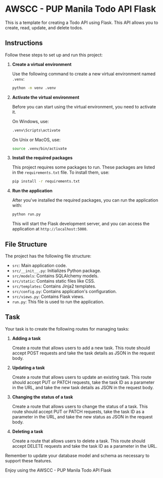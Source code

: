 # AWSCC - PUP Manila Todo API Flask

This is a template for creating a Todo API using Flask. This API allows you to create, read, update, and delete todos.

## Instructions

Follow these steps to set up and run this project:

1. **Create a virtual environment**

    Use the following command to create a new virtual environment named `.venv`:

    ```bash
    python -m venv .venv
    ```

2. **Activate the virtual environment**

    Before you can start using the virtual environment, you need to activate it. 

    On Windows, use:

    ```bash
    .venv\Scripts\activate
    ```

    On Unix or MacOS, use:

    ```bash
    source .venv/bin/activate
    ```

3. **Install the required packages**

    This project requires some packages to run. These packages are listed in the `requirements.txt` file. To install them, use:

    ```bash
    pip install -r requirements.txt
    ```

4. **Run the application**

    After you've installed the required packages, you can run the application with:

    ```bash
    python run.py
    ```

    This will start the Flask development server, and you can access the application at `http://localhost:5000`.


## File Structure

The project has the following file structure:

- `src`: Main application code.
- `src/__init__.py`: Initializes Python package.
- `src/models`: Contains SQLAlchemy models.
- `src/static`: Contains static files like CSS.
- `src/templates`: Contains Jinja2 templates.
- `src/config.py`: Contains application's configuration.
- `src/views.py`: Contains Flask views.
- `run.py`: This file is used to run the application.

## Task

Your task is to create the following routes for managing tasks:

1. **Adding a task**

    Create a route that allows users to add a new task. This route should accept POST requests and take the task details as JSON in the request body.

2. **Updating a task**

    Create a route that allows users to update an existing task. This route should accept PUT or PATCH requests, take the task ID as a parameter in the URL, and take the new task details as JSON in the request body.

3. **Changing the status of a task**

    Create a route that allows users to change the status of a task. This route should accept PUT or PATCH requests, take the task ID as a parameter in the URL, and take the new status as JSON in the request body.

4. **Deleting a task**

    Create a route that allows users to delete a task. This route should accept DELETE requests and take the task ID as a parameter in the URL.

Remember to update your database model and schema as necessary to support these features.

Enjoy using the AWSCC - PUP Manila Todo API Flask